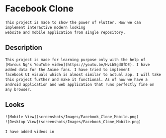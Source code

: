 # Facebook Clone
    This project is made to show the power of Flutter. How we can implement interactive modern looking
    website and mobile application from single repository.

## Description
    This project is made for learning purpose only with the help of [Marcus Ng's YouTube video](https://youtu.be/HvLb5gdUfDE). I have added data for the Anime fans. I have tried to implement 
    facebook UI visuals which is almost similar to actual app. I will take this project further and make it functional. As of now we have a android application and web application that runs perfectly fine on any browser.

## Looks
    ![Mobile View](screenshots/Images/Facebook_Clone_Mobile.png)
    ![Desktop View](screenshots/Images/Facebook_Clone_Mobile.png)

    I have added videos in 